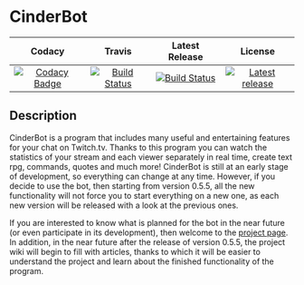 # CinderBot
|Codacy|Travis|Latest Release|License|
|:----:|:-----------:|:------------:|:-----:|
|[![Codacy Badge](https://api.codacy.com/project/badge/Grade/b200dceb1a7144ff86e663710ccfbb82)](https://www.codacy.com/app/exanimoteam/CinderBot?utm_source=github.com&amp;utm_medium=referral&amp;utm_content=Vismar/CinderBot&amp;utm_campaign=Badge_Grade)|[![Build Status](https://travis-ci.org/Vismar/CinderBot.svg?branch=master)](https://travis-ci.org/Vismar/CinderBot)|[![Build Status](https://travis-ci.org/Vismar/CinderBot.svg?branch=DevBranch)](https://travis-ci.org/Vismar/CinderBot)|[![Latest release](https://img.shields.io/badge/release-v0.5.5-blue.svg)](https://github.com/Vismar/CinderBot/releases/tag/v0.5.5)|<img src="https://fsfe.org/graphics/gplv3-logo-red.png" alt="GPLv3" width="67" height="27">|
## Description
CinderBot is a program that includes many useful and entertaining features for your chat on Twitch.tv. Thanks to this program you can watch the statistics of your stream and each viewer separately in real time, create text rpg, commands, quotes and much more! CinderBot is still at an early stage of development, so everything can change at any time. However, if you decide to use the bot, then starting from version 0.5.5, all the new functionality will not force you to start everything on a new one, as each new version will be released with a look at the previous ones.

If you are interested to know what is planned for the bot in the near future (or even participate in its development), then welcome to the [project page](https://tree.taiga.io/project/vismar-cinderbot/backlog). In addition, in the near future after the release of version 0.5.5, the project wiki will begin to fill with articles, thanks to which it will be easier to understand the project and learn about the finished functionality of the program.
